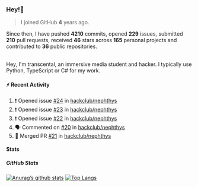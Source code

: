### Hey!👋
<!-- [![Banner](banner.png)](https://dillonb07.is-a.dev) -->


> I joined GitHub **4** years ago.

Since then, I have pushed **4210** commits, opened **229** issues, submitted **210** pull requests, received **46** stars across **165** personal projects and contributed to **36** public repositories.

<br>
Hey, I'm transcental, an immersive media student and hacker. I typically use Python, TypeScript or C# for my work.

<br>

#### :zap: Recent Activity

<!--START_SECTION:activity-->
1. ❗ Opened issue [#24](https://github.com/hackclub/nephthys/issues/24) in [hackclub/nephthys](https://github.com/hackclub/nephthys)
2. ❗ Opened issue [#23](https://github.com/hackclub/nephthys/issues/23) in [hackclub/nephthys](https://github.com/hackclub/nephthys)
3. ❗ Opened issue [#22](https://github.com/hackclub/nephthys/issues/22) in [hackclub/nephthys](https://github.com/hackclub/nephthys)
4. 🗣 Commented on [#20](https://github.com/hackclub/nephthys/issues/20#issuecomment-3021098452) in [hackclub/nephthys](https://github.com/hackclub/nephthys)
5. 🎉 Merged PR [#21](https://github.com/hackclub/nephthys/pull/21) in [hackclub/nephthys](https://github.com/hackclub/nephthys)
<!--END_SECTION:activity-->

#### Stats

##### GitHub Stats
[![Anurag’s github stats](https://github-readme-stats.vercel.app/api?username=transcental&show_icons=true&theme=radical)](https://github.com/transcental)
[![Top Langs](https://github-readme-stats.vercel.app/api/top-langs/?username=transcental&layout=compact&theme=radical)](https://github.com/transcental)

